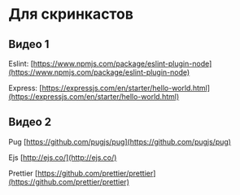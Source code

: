 # Для скринкастов

## Видео 1

Eslint: [https://www.npmjs.com/package/eslint-plugin-node](https://www.npmjs.com/package/eslint-plugin-node)

Express: [https://expressjs.com/en/starter/hello-world.html](https://expressjs.com/en/starter/hello-world.html)

## Видео 2

Pug [https://github.com/pugjs/pug](https://github.com/pugjs/pug)

Ejs [http://ejs.co/](http://ejs.co/)

Prettier [https://github.com/prettier/prettier](https://github.com/prettier/prettier)

